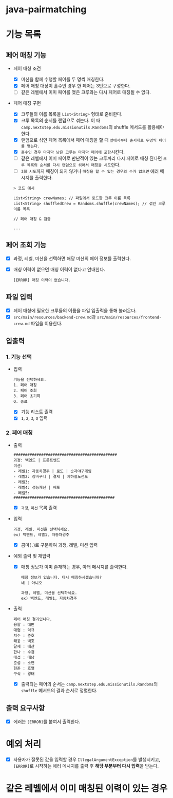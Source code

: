 # java-pairmatching

# 기능 목록

## 페어 매칭 기능

- 페어 매칭 조건

  - [x] 미션을 함께 수행할 페어를 두 명씩 매칭한다.
  - [x] 페어 매칭 대상이 홀수인 경우 한 페어는 3인으로 구성한다.
  - [ ] 같은 레벨에서 이미 페어를 맺은 크루와는 다시 페어로 매칭될 수 없다.

- 페어 매칭 구현

  - [x] 크루들의 이름 목록을 `List<String>` 형태로 준비한다.
  - [x] 크루 목록의 순서를 랜덤으로 섞는다. 이 때 `camp.nextstep.edu.missionutils.Randoms`의 shuffle 메서드를 활용해야 한다.
  - [x] 랜덤으로 섞인 페어 목록에서 페어 매칭을 할 때 `앞에서부터 순서대로 두명씩 페어를 맺는다.`
  - [x] `홀수인 경우 마지막 남은 크루는 마지막 페어에 포함`시킨다.
  - [ ] 같은 레벨에서 이미 페어로 만난적이 있는 크루끼리 다시 페어로 매칭 된다면 `크루 목록의 순서를 다시 랜덤으로 섞어서 매칭을 시도`한다.
  - [ ] `3회 시도`까지 매칭이 되지 않거나 `매칭을 할 수 있는 경우의 수가 없으면` 에러 메시지를 출력한다.

  ```
  > 코드 예시

  List<String> crewNames; // 파일에서 로드한 크루 이름 목록
  List<String> shuffledCrew = Randoms.shuffle(crewNames); // 섞인 크루 이름 목록

  // 페어 매칭 & 검증

  ...
  ```

## 페어 조회 기능

- [x] 과정, 레벨, 미션을 선택하면 해당 미션의 페어 정보를 출력한다.
- [x] 매칭 이력이 없으면 매칭 이력이 없다고 안내한다.

  ```
  [ERROR] 매칭 이력이 없습니다.
  ```

## 파일 입력

- [x] 페어 매칭에 필요한 크루들의 이름을 파일 입출력을 통해 불러온다.
- [x] `src/main/resources/backend-crew.md`과 `src/main/resources/frontend-crew.md` 파일을 이용한다.

## 입출력

### 1. 기능 선택

- 입력

  ```
  기능을 선택하세요.
  1. 페어 매칭
  2. 페어 조회
  3. 페어 초기화
  Q. 종료
  ```

  - [x] 기능 리스트 출력
  - [x] `1`, `2`, `3`, `Q` 입력

### 2. 페어 매칭

- 출력

  ```
  #############################################
  과정: 백엔드 | 프론트엔드
  미션:
  - 레벨1: 자동차경주 | 로또 | 숫자야구게임
  - 레벨2: 장바구니 | 결제 | 지하철노선도
  - 레벨3:
  - 레벨4: 성능개선 | 배포
  - 레벨5:
  ############################################
  ```

  - [x] `과정`, `미션` 목록 출력

- 입력

  ```
  과정, 레벨, 미션을 선택하세요.
  ex) 백엔드, 레벨1, 자동차경주
  ```

  - [x] 콤마(`,`)로 구분하여 과정, 레벨, 미션 입력

- 예외 출력 및 재입력

  - [x] 매칭 정보가 이미 존재하는 경우, 아래 메시지를 출력한다.

    ```
    매칭 정보가 있습니다. 다시 매칭하시겠습니까?
    네 | 아니오
    ```

    ```
    과정, 레벨, 미션을 선택하세요.
    ex) 백엔드, 레벨1, 자동차경주
    ```

- 출력

  ```
  페어 매칭 결과입니다.
  용팔 : 대만
  대협 : 덕규
  치수 : 준호
  태웅 : 백호
  달재 : 태산
  한나 : 수겸
  태섭 : 대남
  준섭 : 소연
  현준 : 호열
  구식 : 경태
  ```

  - [x] 출력되는 페어의 순서는 `camp.nextstep.edu.missionutils.Randoms`의 `shuffle` 메서드의 결과 순서로 정렬한다.

## 출력 요구사항

- [x] 에러는 `[ERROR]`를 붙여서 출력한다.

# 예외 처리

- [x] 사용자가 잘못된 값을 입력할 경우 `IllegalArgumentException`를 발생시키고, `[ERROR]`로 시작하는 에러 메시지를 출력 후 **해당 부분부터 다시 입력**을 받는다.

# 같은 레벨에서 이미 매칭된 이력이 있는 경우
